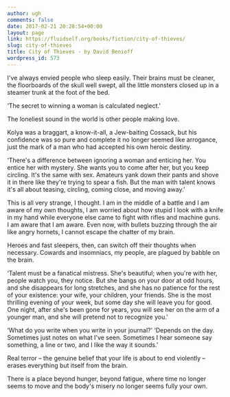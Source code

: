 ```yaml
---
author: ugh
comments: false
date: 2017-02-21 20:28:54+00:00
layout: page
link: https://fluidself.org/books/fiction/city-of-thieves/
slug: city-of-thieves
title: City of Thieves - by David Benioff
wordpress_id: 573
---
```


I've always envied people who sleep easily. Their brains must be cleaner, the floorboards of the skull well swept, all the little monsters closed up in a steamer trunk at the foot of the bed.
 
‘The secret to winning a woman is calculated neglect.'
 
The loneliest sound in the world is other people making love.
 
Kolya was a braggart, a know-it-all, a Jew-baiting Cossack, but his confidence was so pure and complete it no longer seemed like arrogance, just the mark of a man who had accepted his own heroic destiny.
 
‘There's a difference between ignoring a woman and enticing her. You entice her with mystery. She wants you to come after her, but you keep circling. It's the same with sex. Amateurs yank down their pants and shove it in there like they're trying to spear a fish. But the man with talent knows it's all about teasing, circling, coming close, and moving away.'
 
This is all very strange, I thought. I am in the middle of a battle and I am aware of my own thoughts, I am worried about how stupid I look with a knife in my hand while everyone else came to fight with rifles and machine guns. I am aware that I am aware. Even now, with bullets buzzing through the air like angry hornets, I cannot escape the chatter of my brain.
 
Heroes and fast sleepers, then, can switch off their thoughts when necessary. Cowards and insomniacs, my people, are plagued by babble on the brain.
 
‘Talent must be a fanatical mistress. She's beautiful; when you're with her, people watch you, they notice. But she bangs on your door at odd hours, and she disappears for long stretches, and she has no patience for the rest of your existence: your wife, your children, your friends. She is the most thrilling evening of your week, but some day she will leave you for good. One night, after she's been gone for years, you will see her on the arm of a younger man, and she will pretend not to recognize you.'
 
‘What do you write when you write in your journal?' ‘Depends on the day. Sometimes just notes on what I've seen. Sometimes I hear someone say something, a line or two, and I like the way it sounds.'
 
Real terror – the genuine belief that your life is about to end violently – erases everything but itself from the brain.
 
There is a place beyond hunger, beyond fatigue, where time no longer seems to move and the body's misery no longer seems fully your own.
